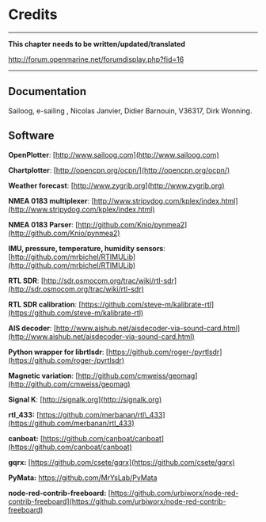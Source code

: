 # Credits

---

**This chapter needs to be written/updated/translated**

http://forum.openmarine.net/forumdisplay.php?fid=16

---

## Documentation

Sailoog, e-sailing , Nicolas Janvier, Didier Barnouin, V36317, Dirk Wonning.

## Software

**OpenPlotter**: [http://www.sailoog.com](http://www.sailoog.com)

**Chartplotter**: [http://opencpn.org/ocpn/](http://opencpn.org/ocpn/)

**Weather forecast**: [http://www.zygrib.org](http://www.zygrib.org)

**NMEA 0183 multiplexer**: [http://www.stripydog.com/kplex/index.html](http://www.stripydog.com/kplex/index.html)

**NMEA 0183 Parser**: [http://github.com/Knio/pynmea2](http://github.com/Knio/pynmea2)

**IMU, pressure, temperature, humidity sensors**: [http://github.com/mrbichel/RTIMULib](http://github.com/mrbichel/RTIMULib)

**RTL SDR**: [http://sdr.osmocom.org/trac/wiki/rtl-sdr](http://sdr.osmocom.org/trac/wiki/rtl-sdr)

**RTL SDR calibration**: [https://github.com/steve-m/kalibrate-rtl](https://github.com/steve-m/kalibrate-rtl)

**AIS decoder**: [http://www.aishub.net/aisdecoder-via-sound-card.html](http://www.aishub.net/aisdecoder-via-sound-card.html)

**Python wrapper for librtlsdr**: [https://github.com/roger-/pyrtlsdr](https://github.com/roger-/pyrtlsdr)

**Magnetic variation**: [http://github.com/cmweiss/geomag](http://github.com/cmweiss/geomag)

**Signal K**: [http://signalk.org](http://signalk.org)

**rtl\_433:** [https://github.com/merbanan/rtl\_433](https://github.com/merbanan/rtl_433)

**canboat:** [https://github.com/canboat/canboat](https://github.com/canboat/canboat)

**gqrx:** [https://github.com/csete/gqrx](https://github.com/csete/gqrx)

**PyMata:** [https://github.com/MrYsLab/PyMata ](https://github.com/MrYsLab/PyMata)

**node-red-contrib-freeboard:** [https://github.com/urbiworx/node-red-contrib-freeboard](https://github.com/urbiworx/node-red-contrib-freeboard)



